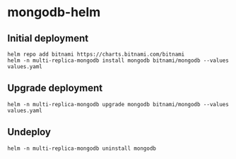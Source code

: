 # mongodb-helm

## Initial deployment

```
helm repo add bitnami https://charts.bitnami.com/bitnami
helm -n multi-replica-mongodb install mongodb bitnami/mongodb --values values.yaml
```

## Upgrade deployment

```
helm -n multi-replica-mongodb upgrade mongodb bitnami/mongodb --values values.yaml
```

## Undeploy

```
helm -n multi-replica-mongodb uninstall mongodb
```

